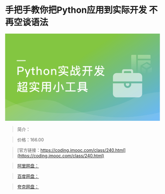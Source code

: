 # 手把手教你把Python应用到实际开发 不再空谈语法

![img](../../assets/5fcdfd540944b37605400304.png)

> 简介：

> 价格：166.00

> [官方链接：https://coding.imooc.com/class/240.html](https://coding.imooc.com/class/240.html)

> [阿里网盘：]()

> [百度网盘：]()

> [夸克网盘：]()
